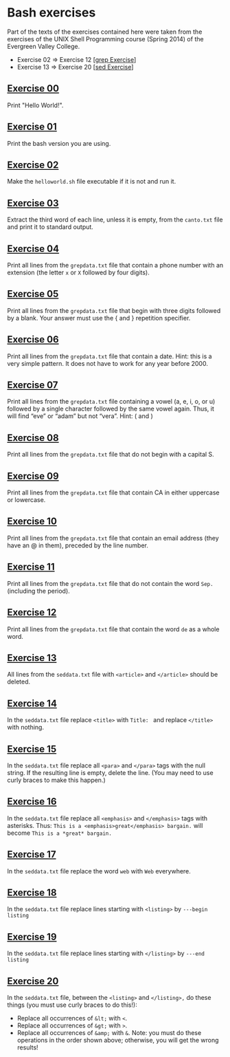 # Bash exercises
Part of the texts of the exercises contained here were taken from the exercises of the UNIX Shell Programming course (Spring 2014) of the Evergreen Valley College.
- Exercise 02 => Exercise 12 [[grep Exercise](http://evc-cit.info/cit052/grep1.html)]
- Exercise 13 => Exercise 20 [[sed Exercise](http://evc-cit.info/cit052/sed_exercise.html)]

## [Exercise 00](https://github.com/RiccardoCuccu/sh/blob/master/exercises/es00.sh)
Print "Hello World!".

## [Exercise 01](https://github.com/RiccardoCuccu/sh/blob/master/exercises/es01.sh)
Print the bash version you are using.

## [Exercise 02](https://github.com/RiccardoCuccu/sh/blob/master/exercises/es02.sh)
Make the `helloworld.sh` file executable if it is not and run it.

## [Exercise 03](https://github.com/RiccardoCuccu/sh/blob/master/exercises/es03.sh)
Extract the third word of each line, unless it is empty, from the `canto.txt` file and print it to standard output.

## [Exercise 04](https://github.com/RiccardoCuccu/sh/blob/master/exercises/es04.sh)
Print all lines from the `grepdata.txt` file that contain a phone number with an extension (the letter `x` or `X` followed by four digits).

## [Exercise 05](https://github.com/RiccardoCuccu/sh/blob/master/exercises/es05.sh)
Print all lines from the `grepdata.txt` file that begin with three digits followed by a blank. Your answer must use the \{ and \} repetition specifier.

## [Exercise 06](https://github.com/RiccardoCuccu/sh/blob/master/exercises/es06.sh)
Print all lines from the `grepdata.txt` file that contain a date. Hint: this is a very simple pattern. It does not have to work for any year before 2000.

## [Exercise 07](https://github.com/RiccardoCuccu/sh/blob/master/exercises/es07.sh)
Print all lines from the `grepdata.txt` file containing a vowel (a, e, i, o, or u) followed by a single character followed by the same vowel again. Thus, it will find “eve” or “adam” but not “vera”. Hint: \( and \)

## [Exercise 08](https://github.com/RiccardoCuccu/sh/blob/master/exercises/es08.sh)
Print all lines from the `grepdata.txt` file that do not begin with a capital S.

## [Exercise 09](https://github.com/RiccardoCuccu/sh/blob/master/exercises/es09.sh)
Print all lines from the `grepdata.txt` file that contain CA in either uppercase or lowercase.

## [Exercise 10](https://github.com/RiccardoCuccu/sh/blob/master/exercises/es10.sh)
Print all lines from the `grepdata.txt` file that contain an email address (they have an @ in them), preceded by the line number.

## [Exercise 11](https://github.com/RiccardoCuccu/sh/blob/master/exercises/es11.sh)
Print all lines from the `grepdata.txt` file that do not contain the word `Sep.` (including the period).

## [Exercise 12](https://github.com/RiccardoCuccu/sh/blob/master/exercises/es12.sh)
Print all lines from the `grepdata.txt` file that contain the word `de` as a whole word.

## [Exercise 13](https://github.com/RiccardoCuccu/sh/blob/master/exercises/es13.sh)
All lines from the `seddata.txt` file with `<article>` and `</article>` should be deleted.

## [Exercise 14](https://github.com/RiccardoCuccu/sh/blob/master/exercises/es14.sh)
In the `seddata.txt` file replace `<title>` with `Title: ` and replace `</title>` with nothing.

## [Exercise 15](https://github.com/RiccardoCuccu/sh/blob/master/exercises/es15.sh)
In the `seddata.txt` file replace all `<para>` and `</para>` tags with the null string. If the resulting line is empty, delete the line. (You may need to use curly braces to make this happen.)

## [Exercise 16](https://github.com/RiccardoCuccu/sh/blob/master/exercises/es16.sh)
In the `seddata.txt` file replace all `<emphasis>` and `</emphasis>` tags with asterisks. Thus:
`This is a <emphasis>great</emphasis> bargain.`
will become
`This is a *great* bargain.`

## [Exercise 17](https://github.com/RiccardoCuccu/sh/blob/master/exercises/es17.sh)
In the `seddata.txt` file replace the word `web` with `Web` everywhere.

## [Exercise 18](https://github.com/RiccardoCuccu/sh/blob/master/exercises/es18.sh)
In the `seddata.txt` file replace lines starting with `<listing>` by `---begin listing`

## [Exercise 19](https://github.com/RiccardoCuccu/sh/blob/master/exercises/es19.sh)
In the `seddata.txt` file replace lines starting with `</listing>` by `---end listing`

## [Exercise 20](https://github.com/RiccardoCuccu/sh/blob/master/exercises/es20.sh)
In the `seddata.txt` file, between the `<listing>` and `</listing>,` do these things (you must use curly braces to do this!):
- Replace all occurrences of `&lt;` with `<`.
- Replace all occurrences of `&gt;` with `>`.
- Replace all occurrences of `&amp;` with `&`.
Note: you must do these operations in the order shown above; otherwise, you will get the wrong results!
